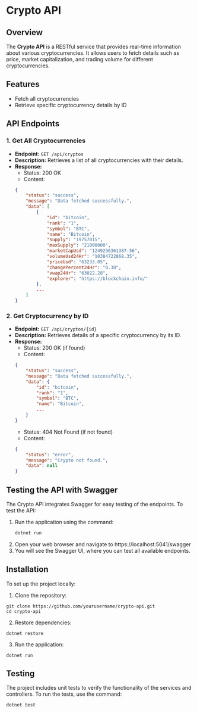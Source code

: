 # Crypto API

## Overview
The **Crypto API** is a RESTful service that provides real-time information about various cryptocurrencies. It allows users to fetch details such as price, market capitalization, and trading volume for different cryptocurrencies.

## Features
- Fetch all cryptocurrencies
- Retrieve specific cryptocurrency details by ID

## API Endpoints

### 1. Get All Cryptocurrencies
- **Endpoint:** `GET /api/cryptos`
- **Description:** Retrieves a list of all cryptocurrencies with their details.
- **Response:**
    - Status: 200 OK
    - Content: 
    ```json
    {
        "status": "success",
        "message": "Data fetched successfully.",
        "data": [
            {
                "id": "bitcoin",
                "rank": "1",
                "symbol": "BTC",
                "name": "Bitcoin",
                "supply": "19757015",
                "maxSupply": "21000000",
                "marketCapUsd": "1249296361387.56",
                "volumeUsd24Hr": "10384722868.35",
                "priceUsd": "63233.05",
                "changePercent24Hr": "0.38",
                "vwap24Hr": "63022.28",
                "explorer": "https://blockchain.info/"
            },
            ...
        ]
    }
    ```

### 2. Get Cryptocurrency by ID
- **Endpoint:** `GET /api/cryptos/{id}`
- **Description:** Retrieves details of a specific cryptocurrency by its ID.
- **Response:**
    - Status: 200 OK (if found)
    - Content: 
    ```json
    {
        "status": "success",
        "message": "Data fetched successfully.",
        "data": {
            "id": "bitcoin",
            "rank": "1",
            "symbol": "BTC",
            "name": "Bitcoin",
            ...
        }
    }
    ```
    - Status: 404 Not Found (if not found)
    - Content: 
    ```json
    {
        "status": "error",
        "message": "Crypto not found.",
        "data": null
    }
    ```

## Testing the API with Swagger
The Crypto API integrates Swagger for easy testing of the endpoints. To test the API:

1. Run the application using the command:
   ```bash
   dotnet run
   ```
2. Open your web browser and navigate to https://localhost:5041/swagger
3. You will see the Swagger UI, where you can test all available endpoints.

## Installation
To set up the project locally:

1. Clone the repository:
```
git clone https://github.com/yourusername/crypto-api.git
cd crypto-api
```
2. Restore dependencies:
```
dotnet restore
```
3. Run the application:
```
dotnet run
```

## Testing
The project includes unit tests to verify the functionality of the services and controllers. To run the tests, use the command:
```
dotnet test
```
